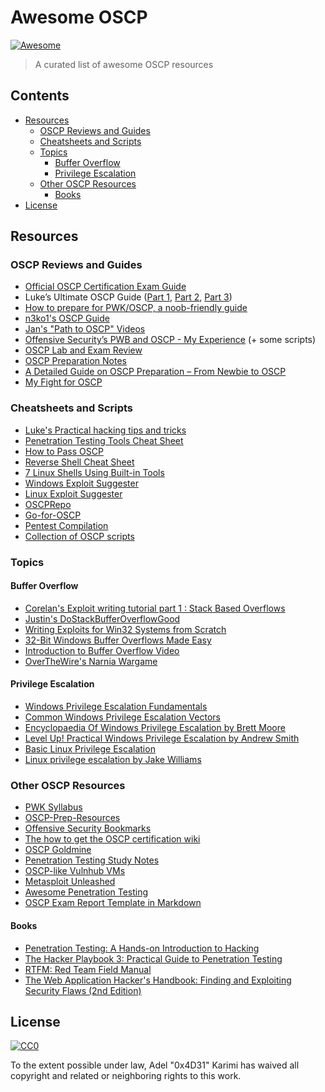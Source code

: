 # Awesome OSCP

[![Awesome](https://cdn.rawgit.com/sindresorhus/awesome/d7305f38d29fed78fa85652e3a63e154dd8e8829/media/badge.svg)](https://github.com/sindresorhus/awesome)

> A curated list of awesome OSCP resources


## Contents

- [Resources](#resources)
  - [OSCP Reviews and Guides](#oscp-reviews-and-guides)
  - [Cheatsheets and Scripts](#cheatsheets-and-scripts)
  - [Topics](#topics)
    - [Buffer Overflow](#buffer-overflow)
    - [Privilege Escalation](#privilege-escalation)
  - [Other OSCP Resources](#other-oscp-resources)
    - [Books](#books)
- [License](#license)

## Resources

### OSCP Reviews and Guides

- [Official OSCP Certification Exam Guide](https://help.offensive-security.com/hc/en-us/articles/360040165632-OSCP-Exam-Guide)
- Luke’s Ultimate OSCP Guide ([Part 1](https://medium.com/@hakluke/haklukes-ultimate-oscp-guide-part-1-is-oscp-for-you-b57cbcce7440), [Part 2](https://medium.com/@hakluke/haklukes-ultimate-oscp-guide-part-2-workflow-and-documentation-tips-9dd335204a48), [Part 3](https://medium.com/@hakluke/haklukes-ultimate-oscp-guide-part-3-practical-hacking-tips-and-tricks-c38486f5fc97))
- [How to prepare for PWK/OSCP, a noob-friendly guide](https://www.abatchy.com/2017/03/how-to-prepare-for-pwkoscp-noob)
- [n3ko1's OSCP Guide](http://www.lucas-bader.com/certification/2015/05/27/oscp-offensive-security-certified-professional)
- [Jan's "Path to OSCP" Videos](https://www.youtube.com/playlist?list=PLyPJ3SHNkjIFITR-Lzsc0XSOBS7JUXsOy)
- [Offensive Security’s PWB and OSCP - My Experience](http://www.securitysift.com/offsec-pwb-oscp/) (+ some scripts)
- [OSCP Lab and Exam Review](https://theslickgeek.com/oscp/)
- [OSCP Preparation Notes](https://www.jpsecnetworks.com/category/oscp/)
- [A Detailed Guide on OSCP Preparation – From Newbie to OSCP](http://niiconsulting.com/checkmate/2017/06/a-detail-guide-on-oscp-preparation-from-newbie-to-oscp/)
- [My Fight for OSCP](https://alphacybersecurity.tech/my-fight-for-the-oscp/)

### Cheatsheets and Scripts

- [Luke's Practical hacking tips and tricks](https://medium.com/@hakluke/haklukes-ultimate-oscp-guide-part-3-practical-hacking-tips-and-tricks-c38486f5fc97)
- [Penetration Testing Tools Cheat Sheet](https://highon.coffee/blog/penetration-testing-tools-cheat-sheet/)
- [How to Pass OSCP](https://gist.github.com/unfo/5ddc85671dcf39f877aaf5dce105fac3)
- [Reverse Shell Cheat Sheet](https://highon.coffee/blog/reverse-shell-cheat-sheet/)
- [7 Linux Shells Using Built-in Tools](https://www.lanmaster53.com/2011/05/7-linux-shells-using-built-in-tools/)
- [Windows Exploit Suggester](https://github.com/GDSSecurity/Windows-Exploit-Suggester)
- [Linux Exploit Suggester](https://github.com/InteliSecureLabs/Linux_Exploit_Suggester)
- [OSCPRepo](https://github.com/rewardone/OSCPRepo)
- [Go-for-OSCP](https://github.com/pythonmaster41/Go-For-OSCP)
- [Pentest Compilation](https://github.com/adon90/pentest_compilation)
- [Collection of OSCP scripts](https://github.com/ihack4falafel/OSCP)

### Topics

#### Buffer Overflow
- [Corelan's Exploit writing tutorial part 1 : Stack Based Overflows](https://www.corelan.be/index.php/2009/07/19/exploit-writing-tutorial-part-1-stack-based-overflows/)
- [Justin's DoStackBufferOverflowGood](https://github.com/justinsteven/dostackbufferoverflowgood)
- [Writing Exploits for Win32 Systems from Scratch](https://www.nccgroup.trust/uk/about-us/newsroom-and-events/blogs/2016/june/writing-exploits-for-win32-systems-from-scratch/)
- [32-Bit Windows Buffer Overflows Made Easy](https://veteransec.com/2018/09/10/32-bit-windows-buffer-overflows-made-easy/)
- [Introduction to Buffer Overflow Video](https://www.youtube.com/watch?v=1S0aBV-Waeo)
- [OverTheWire's Narnia Wargame](http://overthewire.org/wargames/narnia/)

#### Privilege Escalation
- [Windows Privilege Escalation Fundamentals](http://www.fuzzysecurity.com/tutorials/16.html)
- [Common Windows Privilege Escalation Vectors](https://toshellandback.com/2015/11/24/ms-priv-esc/)
- [Encyclopaedia Of Windows Privilege Escalation by Brett Moore](https://www.youtube.com/watch?v=kMG8IsCohHA)
- [Level Up! Practical Windows Privilege Escalation by Andrew Smith](https://www.youtube.com/watch?v=PC_iMqiuIRQ)
- [Basic Linux Privilege Escalation](https://blog.g0tmi1k.com/2011/08/basic-linux-privilege-escalation/)
- [Linux privilege escalation by Jake Williams](https://www.youtube.com/watch?v=dk2wsyFiosg)

### Other OSCP Resources

- [PWK Syllabus](https://www.offensive-security.com/documentation/penetration-testing-with-kali.pdf)
- [OSCP-Prep-Resources](https://github.com/burntmybagel/OSCP-Prep)
- [Offensive Security Bookmarks](https://jivoi.github.io/2015/07/03/offensive-security-bookmarks/)
- [The how to get the OSCP certification wiki](https://www.peerlyst.com/posts/the-how-to-get-the-oscp-certification-wiki-peerlyst)
- [OSCP Goldmine](http://0xc0ffee.io/blog/OSCP-Goldmine)
- [Penetration Testing Study Notes](https://github.com/AnasAboureada/Penetration-Testing-Study-Notes)
- [OSCP-like Vulnhub VMs](https://www.abatchy.com/2017/02/oscp-like-vulnhub-vms)
- [Metasploit Unleashed](https://www.offensive-security.com/metasploit-unleashed/)
- [Awesome Penetration Testing](https://github.com/enaqx/awesome-pentest)
- [OSCP Exam Report Template in Markdown](https://github.com/noraj/OSCP-Exam-Report-Template-Markdown)

#### Books

- [Penetration Testing: A Hands-on Introduction to Hacking](https://www.amazon.com/Penetration-Testing-Hands-Introduction-Hacking/dp/1593275641)
- [The Hacker Playbook 3: Practical Guide to Penetration Testing](https://www.amazon.com.au/Hacker-Playbook-Practical-Penetration-Testing/dp/1980901759)
- [RTFM: Red Team Field Manual](https://www.amazon.com/Rtfm-Red-Team-Field-Manual/dp/1494295504)
- [The Web Application Hacker's Handbook: Finding and Exploiting Security Flaws (2nd Edition)](https://www.amazon.com/Web-Application-Hackers-Handbook-Exploiting-ebook/dp/B005LVQA9S)

## License

[![CC0](http://mirrors.creativecommons.org/presskit/buttons/88x31/svg/cc-zero.svg)](http://creativecommons.org/publicdomain/zero/1.0)

To the extent possible under law, Adel &#34;0x4D31&#34; Karimi has waived all copyright and
related or neighboring rights to this work.
